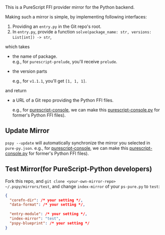 This is a PureScript FFI provider mirror for the Python backend.

Making such a mirror is simple, by implementing following interfaces:
1. Providing an `entry.py` in the Git repo's root.
2. In `entry.py`, provide a function `solve(package_name: str, versions: List[int]) -> str`,

which takes

- the name of package.  
  e.g., for `purescript-prelude`, you'll receive `prelude`.

- the version parts
  
  e.g., for `v1.1.1`, you'll get `[1, 1, 1]`.

and return

- a URL of a Git repo providing the Python FFI files.

  e.g., for [purescript-console](https://github.com/purescript/purescript-console), we can make this [purescript-console.py](`https://github.com/purescript-python/purescript-console.py`) for former's Python FFI files).


## Update Mirror

`pspy --update` will automatically synchronize the mirror you selected in `pure-py.json`.
  e.g., for [purescript-console](https://github.com/purescript/purescript-console), we can make this [purescript-console.py](https://github.com/purescript-python/purescript-console.py) for former's Python FFI files).


## Test Mirror(for PureScript-Python developers)

Fork this repo, and `git clone <your-own-mirror-repo> ~/.pspy/mirrors/test`,
and change `index-mirror` of your `ps-pure.py` to `test`:

```json
{
  "corefn-dir": /* your setting */,
  "data-format": /* your setting */,
  
  "entry-module": /* your setting */,
  "index-mirror": "test",
  "pspy-blueprint": /* your setting */
}
```

